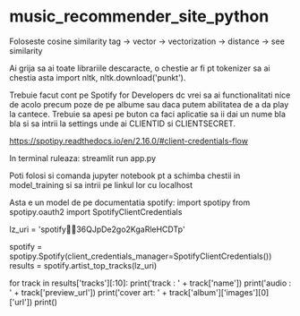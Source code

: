 # music_recommender_site_python

Foloseste cosine similarity
tag -> vector -> vectorization -> distance -> see similarity

Ai grija sa ai toate librariile descaracte, o chestie ar fi pt tokenizer sa ai chestia asta import nltk, nltk.download('punkt').

Trebuie facut cont pe Spotify for Developers dc vrei sa ai functionalitati nice de acolo precum poze de pe albume sau daca putem abilitatea de a da play la cantece. Trebuie sa apesi pe buton ca faci aplicatie sa ii dai un nume bla bla si sa intrii la settings unde ai CLIENTID si CLIENTSECRET.

https://spotipy.readthedocs.io/en/2.16.0/#client-credentials-flow

In terminal ruleaza: streamlit run app.py

Poti folosi si comanda jupyter notebook pt a schimba chestii in model_training si sa intrii pe linkul lor cu localhost

Asta e un model de pe documentatia spotify:
import spotipy
from spotipy.oauth2 import SpotifyClientCredentials

lz_uri = 'spotify:artist:36QJpDe2go2KgaRleHCDTp'

spotify = spotipy.Spotify(client_credentials_manager=SpotifyClientCredentials())
results = spotify.artist_top_tracks(lz_uri)

for track in results['tracks'][:10]:
    print('track    : ' + track['name'])
    print('audio    : ' + track['preview_url'])
    print('cover art: ' + track['album']['images'][0]['url'])
    print()